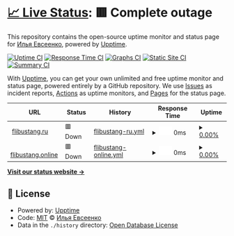 # [📈 Live Status](https://demo.upptime.js.org): <!--live status--> **🟥 Complete outage**

This repository contains the open-source uptime monitor and status page for [Илья Евсеенко](https://demo.upptime.js.org), powered by [Upptime](https://github.com/upptime/upptime).

[![Uptime CI](https://github.com/LencoDigitexer/flibustang_uptime/workflows/Uptime%20CI/badge.svg)](https://github.com/LencoDigitexer/flibustang_uptime/actions?query=workflow%3A%22Uptime+CI%22)
[![Response Time CI](https://github.com/LencoDigitexer/flibustang_uptime/workflows/Response%20Time%20CI/badge.svg)](https://github.com/LencoDigitexer/flibustang_uptime/actions?query=workflow%3A%22Response+Time+CI%22)
[![Graphs CI](https://github.com/LencoDigitexer/flibustang_uptime/workflows/Graphs%20CI/badge.svg)](https://github.com/LencoDigitexer/flibustang_uptime/actions?query=workflow%3A%22Graphs+CI%22)
[![Static Site CI](https://github.com/LencoDigitexer/flibustang_uptime/workflows/Static%20Site%20CI/badge.svg)](https://github.com/LencoDigitexer/flibustang_uptime/actions?query=workflow%3A%22Static+Site+CI%22)
[![Summary CI](https://github.com/LencoDigitexer/flibustang_uptime/workflows/Summary%20CI/badge.svg)](https://github.com/LencoDigitexer/flibustang_uptime/actions?query=workflow%3A%22Summary+CI%22)

With [Upptime](https://upptime.js.org), you can get your own unlimited and free uptime monitor and status page, powered entirely by a GitHub repository. We use [Issues](https://github.com/LencoDigitexer/flibustang_uptime/issues) as incident reports, [Actions](https://github.com/LencoDigitexer/flibustang_uptime/actions) as uptime monitors, and [Pages](https://demo.upptime.js.org) for the status page.

<!--start: status pages-->
<!-- This summary is generated by Upptime (https://github.com/upptime/upptime) -->
<!-- Do not edit this manually, your changes will be overwritten -->
<!-- prettier-ignore -->
| URL | Status | History | Response Time | Uptime |
| --- | ------ | ------- | ------------- | ------ |
| <img alt="" src="https://icons.duckduckgo.com/ip3/flibustang.ru.ico" height="13"> [flibustang.ru](https://flibustang.ru) | 🟥 Down | [flibustang-ru.yml](https://github.com/LencoDigitexer/flibustang_uptime/commits/HEAD/history/flibustang-ru.yml) | <details><summary><img alt="Response time graph" src="./graphs/flibustang-ru/response-time-week.png" height="20"> 0ms</summary><br><a href="https://LencoDigitexer.github.io/flibustang_uptime/history/flibustang-ru"><img alt="Response time 0" src="https://img.shields.io/endpoint?url=https%3A%2F%2Fraw.githubusercontent.com%2FLencoDigitexer%2Fflibustang_uptime%2FHEAD%2Fapi%2Fflibustang-ru%2Fresponse-time.json"></a><br><a href="https://LencoDigitexer.github.io/flibustang_uptime/history/flibustang-ru"><img alt="24-hour response time 0" src="https://img.shields.io/endpoint?url=https%3A%2F%2Fraw.githubusercontent.com%2FLencoDigitexer%2Fflibustang_uptime%2FHEAD%2Fapi%2Fflibustang-ru%2Fresponse-time-day.json"></a><br><a href="https://LencoDigitexer.github.io/flibustang_uptime/history/flibustang-ru"><img alt="7-day response time 0" src="https://img.shields.io/endpoint?url=https%3A%2F%2Fraw.githubusercontent.com%2FLencoDigitexer%2Fflibustang_uptime%2FHEAD%2Fapi%2Fflibustang-ru%2Fresponse-time-week.json"></a><br><a href="https://LencoDigitexer.github.io/flibustang_uptime/history/flibustang-ru"><img alt="30-day response time 0" src="https://img.shields.io/endpoint?url=https%3A%2F%2Fraw.githubusercontent.com%2FLencoDigitexer%2Fflibustang_uptime%2FHEAD%2Fapi%2Fflibustang-ru%2Fresponse-time-month.json"></a><br><a href="https://LencoDigitexer.github.io/flibustang_uptime/history/flibustang-ru"><img alt="1-year response time 0" src="https://img.shields.io/endpoint?url=https%3A%2F%2Fraw.githubusercontent.com%2FLencoDigitexer%2Fflibustang_uptime%2FHEAD%2Fapi%2Fflibustang-ru%2Fresponse-time-year.json"></a></details> | <details><summary><a href="https://LencoDigitexer.github.io/flibustang_uptime/history/flibustang-ru">0.00%</a></summary><a href="https://LencoDigitexer.github.io/flibustang_uptime/history/flibustang-ru"><img alt="All-time uptime 14.21%" src="https://img.shields.io/endpoint?url=https%3A%2F%2Fraw.githubusercontent.com%2FLencoDigitexer%2Fflibustang_uptime%2FHEAD%2Fapi%2Fflibustang-ru%2Fuptime.json"></a><br><a href="https://LencoDigitexer.github.io/flibustang_uptime/history/flibustang-ru"><img alt="24-hour uptime 0.00%" src="https://img.shields.io/endpoint?url=https%3A%2F%2Fraw.githubusercontent.com%2FLencoDigitexer%2Fflibustang_uptime%2FHEAD%2Fapi%2Fflibustang-ru%2Fuptime-day.json"></a><br><a href="https://LencoDigitexer.github.io/flibustang_uptime/history/flibustang-ru"><img alt="7-day uptime 0.00%" src="https://img.shields.io/endpoint?url=https%3A%2F%2Fraw.githubusercontent.com%2FLencoDigitexer%2Fflibustang_uptime%2FHEAD%2Fapi%2Fflibustang-ru%2Fuptime-week.json"></a><br><a href="https://LencoDigitexer.github.io/flibustang_uptime/history/flibustang-ru"><img alt="30-day uptime 1.38%" src="https://img.shields.io/endpoint?url=https%3A%2F%2Fraw.githubusercontent.com%2FLencoDigitexer%2Fflibustang_uptime%2FHEAD%2Fapi%2Fflibustang-ru%2Fuptime-month.json"></a><br><a href="https://LencoDigitexer.github.io/flibustang_uptime/history/flibustang-ru"><img alt="1-year uptime 0.00%" src="https://img.shields.io/endpoint?url=https%3A%2F%2Fraw.githubusercontent.com%2FLencoDigitexer%2Fflibustang_uptime%2FHEAD%2Fapi%2Fflibustang-ru%2Fuptime-year.json"></a></details>
| <img alt="" src="https://icons.duckduckgo.com/ip3/flibustang.online.ico" height="13"> [flibustang.online](https://flibustang.online) | 🟥 Down | [flibustang-online.yml](https://github.com/LencoDigitexer/flibustang_uptime/commits/HEAD/history/flibustang-online.yml) | <details><summary><img alt="Response time graph" src="./graphs/flibustang-online/response-time-week.png" height="20"> 0ms</summary><br><a href="https://LencoDigitexer.github.io/flibustang_uptime/history/flibustang-online"><img alt="Response time 0" src="https://img.shields.io/endpoint?url=https%3A%2F%2Fraw.githubusercontent.com%2FLencoDigitexer%2Fflibustang_uptime%2FHEAD%2Fapi%2Fflibustang-online%2Fresponse-time.json"></a><br><a href="https://LencoDigitexer.github.io/flibustang_uptime/history/flibustang-online"><img alt="24-hour response time 0" src="https://img.shields.io/endpoint?url=https%3A%2F%2Fraw.githubusercontent.com%2FLencoDigitexer%2Fflibustang_uptime%2FHEAD%2Fapi%2Fflibustang-online%2Fresponse-time-day.json"></a><br><a href="https://LencoDigitexer.github.io/flibustang_uptime/history/flibustang-online"><img alt="7-day response time 0" src="https://img.shields.io/endpoint?url=https%3A%2F%2Fraw.githubusercontent.com%2FLencoDigitexer%2Fflibustang_uptime%2FHEAD%2Fapi%2Fflibustang-online%2Fresponse-time-week.json"></a><br><a href="https://LencoDigitexer.github.io/flibustang_uptime/history/flibustang-online"><img alt="30-day response time 0" src="https://img.shields.io/endpoint?url=https%3A%2F%2Fraw.githubusercontent.com%2FLencoDigitexer%2Fflibustang_uptime%2FHEAD%2Fapi%2Fflibustang-online%2Fresponse-time-month.json"></a><br><a href="https://LencoDigitexer.github.io/flibustang_uptime/history/flibustang-online"><img alt="1-year response time 0" src="https://img.shields.io/endpoint?url=https%3A%2F%2Fraw.githubusercontent.com%2FLencoDigitexer%2Fflibustang_uptime%2FHEAD%2Fapi%2Fflibustang-online%2Fresponse-time-year.json"></a></details> | <details><summary><a href="https://LencoDigitexer.github.io/flibustang_uptime/history/flibustang-online">0.00%</a></summary><a href="https://LencoDigitexer.github.io/flibustang_uptime/history/flibustang-online"><img alt="All-time uptime 30.28%" src="https://img.shields.io/endpoint?url=https%3A%2F%2Fraw.githubusercontent.com%2FLencoDigitexer%2Fflibustang_uptime%2FHEAD%2Fapi%2Fflibustang-online%2Fuptime.json"></a><br><a href="https://LencoDigitexer.github.io/flibustang_uptime/history/flibustang-online"><img alt="24-hour uptime 0.00%" src="https://img.shields.io/endpoint?url=https%3A%2F%2Fraw.githubusercontent.com%2FLencoDigitexer%2Fflibustang_uptime%2FHEAD%2Fapi%2Fflibustang-online%2Fuptime-day.json"></a><br><a href="https://LencoDigitexer.github.io/flibustang_uptime/history/flibustang-online"><img alt="7-day uptime 0.00%" src="https://img.shields.io/endpoint?url=https%3A%2F%2Fraw.githubusercontent.com%2FLencoDigitexer%2Fflibustang_uptime%2FHEAD%2Fapi%2Fflibustang-online%2Fuptime-week.json"></a><br><a href="https://LencoDigitexer.github.io/flibustang_uptime/history/flibustang-online"><img alt="30-day uptime 1.38%" src="https://img.shields.io/endpoint?url=https%3A%2F%2Fraw.githubusercontent.com%2FLencoDigitexer%2Fflibustang_uptime%2FHEAD%2Fapi%2Fflibustang-online%2Fuptime-month.json"></a><br><a href="https://LencoDigitexer.github.io/flibustang_uptime/history/flibustang-online"><img alt="1-year uptime 0.00%" src="https://img.shields.io/endpoint?url=https%3A%2F%2Fraw.githubusercontent.com%2FLencoDigitexer%2Fflibustang_uptime%2FHEAD%2Fapi%2Fflibustang-online%2Fuptime-year.json"></a></details>

<!--end: status pages-->

[**Visit our status website →**](https://demo.upptime.js.org)

## 📄 License

- Powered by: [Upptime](https://github.com/upptime/upptime)
- Code: [MIT](./LICENSE) © [Илья Евсеенко](https://demo.upptime.js.org)
- Data in the `./history` directory: [Open Database License](https://opendatacommons.org/licenses/odbl/1-0/)
